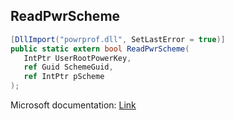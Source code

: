 ## ReadPwrScheme

```csharp
[DllImport("powrprof.dll", SetLastError = true)]
public static extern bool ReadPwrScheme(
   IntPtr UserRootPowerKey,
   ref Guid SchemeGuid,
   ref IntPtr pScheme
);
```

Microsoft documentation: [Link](https://learn.microsoft.com/en-us/windows/win32/api/powrprof/nf-powrprof-readpwrscheme)
